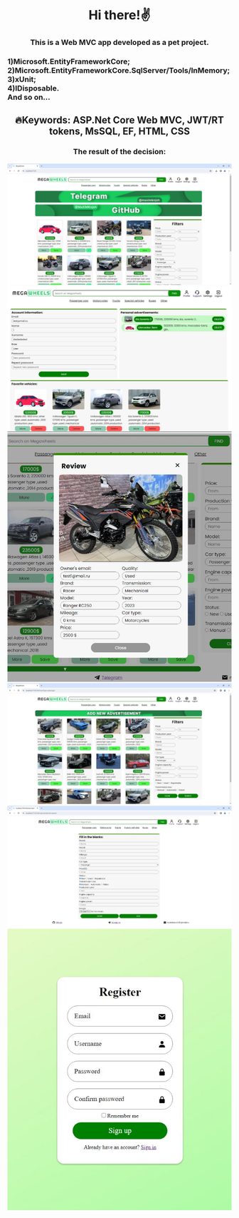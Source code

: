 <h1 align="center">Hi there!✌️</a> 
<h3 align="center">This is a Web MVC app developed as a pet project.</h3> 
<h3> 1)Microsoft.EntityFrameworkCore;<br>2)Microsoft.EntityFrameworkCore.SqlServer/Tools/InMemory;<br>3)xUnit;<br>4)IDisposable.<br>And so on...</h3>
<h2 align="center">🔥Keywords: ASP.Net Core Web MVC, JWT/RT tokens, MsSQL, EF, HTML, CSS</h2>
<div align="center">
  <h3>The result of the decision:</h3>
<img src="main.jpg" alt="where is the photo???">
  <img src="profile.jpg" alt="where is the photo???">
  <img src="review.jpg" alt="where is the photo???">
  <img src="vehicles.jpg" alt="where is the photo???">
  <img src="add-advertisement.jpg" alt="where is the photo???">
  <img src="register.jpg" alt="where is the photo???">
</div>
